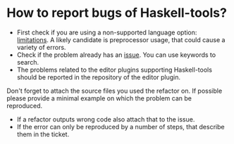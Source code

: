 # How to report bugs of Haskell-tools?

  - First check if you are using a non-supported language option: [limitations](limitations.md). A likely candidate is preprocessor usage, that could cause a variety of errors.
  - Check if the problem already has an [issue](https://github.com/haskell-tools/haskell-tools/issues). You can use keywords to search.
  - The problems related to the editor plugins supporting Haskell-tools should be reported in the repository of the editor plugin.

Don't forget to attach the source files you used the refactor on. If possible please provide a minimal example on which the problem can be reproduced.

  - If a refactor outputs wrong code also attach that to the issue.
  - If the error can only be reproduced by a number of steps, that describe them in the ticket.
